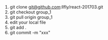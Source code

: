 1. git clone git@github.com:llfly/react-201703.git
2. git checkout group_1
3. git pull origin group_1
4. edit your local file
5. git add . 
6. git commit -m "xxx"


